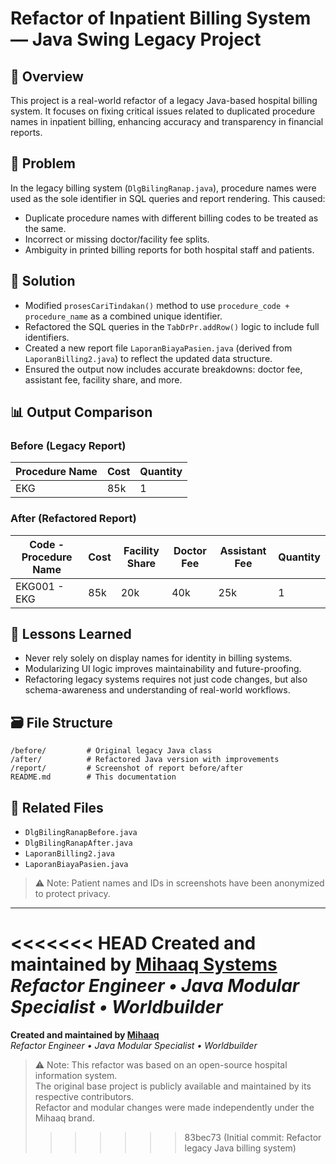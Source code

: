 
# Refactor of Inpatient Billing System — Java Swing Legacy Project

## 📌 Overview

This project is a real-world refactor of a legacy Java-based hospital billing system. It focuses on fixing critical issues related to duplicated procedure names in inpatient billing, enhancing accuracy and transparency in financial reports.

## 🧩 Problem

In the legacy billing system (`DlgBilingRanap.java`), procedure names were used as the sole identifier in SQL queries and report rendering. This caused:

- Duplicate procedure names with different billing codes to be treated as the same.
- Incorrect or missing doctor/facility fee splits.
- Ambiguity in printed billing reports for both hospital staff and patients.

## 🎯 Solution

- Modified `prosesCariTindakan()` method to use `procedure_code + procedure_name` as a combined unique identifier.
- Refactored the SQL queries in the `TabDrPr.addRow()` logic to include full identifiers.
- Created a new report file `LaporanBiayaPasien.java` (derived from `LaporanBilling2.java`) to reflect the updated data structure.
- Ensured the output now includes accurate breakdowns: doctor fee, assistant fee, facility share, and more.

## 📊 Output Comparison

### Before (Legacy Report)

| Procedure Name | Cost | Quantity |
|----------------|------|----------|
| EKG            | 85k  | 1        |

### After (Refactored Report)

| Code - Procedure Name | Cost | Facility Share | Doctor Fee | Assistant Fee | Quantity |
|------------------------|------|----------------|------------|----------------|----------|
| EKG001 - EKG           | 85k  | 20k            | 40k        | 25k            | 1        |

## 🧠 Lessons Learned

- Never rely solely on display names for identity in billing systems.
- Modularizing UI logic improves maintainability and future-proofing.
- Refactoring legacy systems requires not just code changes, but also schema-awareness and understanding of real-world workflows.

## 🗃️ File Structure

```
/before/         # Original legacy Java class
/after/          # Refactored Java version with improvements
/report/         # Screenshot of report before/after
README.md        # This documentation
```

## 🔗 Related Files

- `DlgBilingRanapBefore.java`
- `DlgBilingRanapAfter.java`
- `LaporanBilling2.java`
- `LaporanBiayaPasien.java`

> ⚠️ Note: Patient names and IDs in screenshots have been anonymized to protect privacy.

---

<<<<<<< HEAD
**Created and maintained by [Mihaaq Systems](https://github.com/mihaaq)**  
*Refactor Engineer • Java Modular Specialist • Worldbuilder*
=======
**Created and maintained by [Mihaaq](https://github.com/mihaaq)**  
*Refactor Engineer • Java Modular Specialist • Worldbuilder*
> ⚠️ Note: This refactor was based on an open-source hospital information system.  
> The original base project is publicly available and maintained by its respective contributors.  
> Refactor and modular changes were made independently under the Mihaaq brand.
>>>>>>> 83bec73 (Initial commit: Refactor legacy Java billing system)
